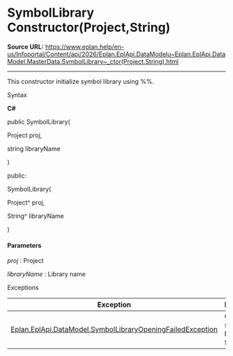 # SymbolLibrary Constructor(Project,String)

**Source URL:** https://www.eplan.help/en-us/Infoportal/Content/api/2026/Eplan.EplApi.DataModelu~Eplan.EplApi.DataModel.MasterData.SymbolLibrary~_ctor(Project,String).html

---

This constructor initialize symbol library using %%.

Syntax

**C#**



public SymbolLibrary( 

   Project proj,

   string libraryName

)

public:

SymbolLibrary( 

   Project^ proj,

   String^ libraryName

)


#### Parameters

*proj*
:   Project

*libraryName*
:   Library name

Exceptions

| Exception | Description |
| --- | --- |
| [Eplan.EplApi.DataModel.SymbolLibraryOpeningFailedException](Eplan.EplApi.DataModelu~Eplan.EplApi.DataModel.SymbolLibraryOpeningFailedException.html) | Opening symbol library failed |
